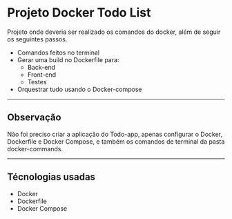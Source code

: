 # Projeto Docker Todo List
Projeto onde deveria ser realizado os comandos do docker, além de seguir os seguintes passos.
 - Comandos feitos no terminal
 - Gerar uma build no Dockerfile para:
    - Back-end
    - Front-end
    - Testes
 - Orquestrar tudo usando o Docker-compose

---
## Observação
Não foi preciso criar a aplicação do Todo-app, apenas configurar o Docker, Dockerfile e Docker Compose, e também os comandos de terminal da pasta docker-commands.

---
## Técnologias usadas
 - Docker
 - Dockerfile
 - Docker Compose
